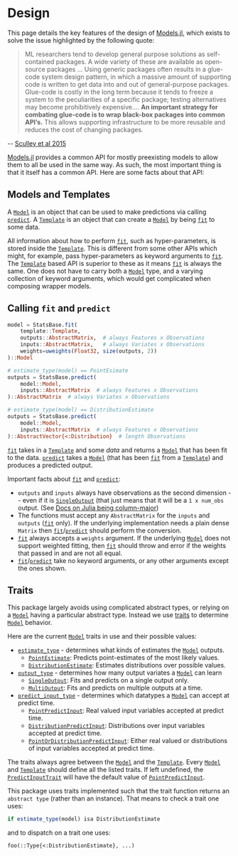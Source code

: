 # Design

This page details the key features of the design of [Models.jl](https://github.com/invenia/Models.jl), which exists to solve the issue highlighted by the following quote:

> ML researchers tend to develop general purpose solutions as self-contained packages.
> A wide variety of these are available as open-source packages ...
> Using generic packages often results in a glue-code system design pattern, in which a massive amount of supporting code is written to get data into and out of general-purpose packages.
> Glue-code is costly in the long term because it tends to freeze a system to the peculiarities of a specific package; testing alternatives may become prohibitively expensive....
> **An important strategy for combating glue-code is to wrap black-box packages into common API’s.**
> This allows supporting infrastructure to be more reusable and reduces the cost of changing packages.

-- [Sculley et al 2015](https://papers.nips.cc/paper/5656-hidden-technical-debt-in-machine-learning-systems)

[Models.jl](https://github.com/invenia/Models.jl) provides a common API for mostly preexisting models to allow them to all be used in the same way.
As such, the most important thing is that it itself has a common API.
Here are some facts about that API:

## Models and Templates

A [`Model`](@ref) is an object that can be used to make predictions via calling [`predict`](@ref).
A [`Template`](@ref) is an object that can create a [`Model`](@ref) by being [`fit`](@ref) to some data.

All information about how to perform [`fit`](@ref), such as hyper-parameters, is stored inside the [`Template`](@ref).
This is different from some other APIs which might, for example, pass hyper-parameters as keyword arguments to [`fit`](@ref).
The [`Template`](@ref) based API is superior to these as it means [`fit`](@ref) is always the same.
One does not have to carry both a [`Model`](@ref) type, and a varying collection of keyword arguments, which would get complicated when composing wrapper models.


## Calling `fit` and `predict`

```julia
model = StatsBase.fit(
    template::Template,
    outputs::AbstractMatrix,  # always Features x Observations
    inputs::AbstractMatrix,   # always Variates x Observations
    weights=uweights(Float32, size(outputs, 2))
)::Model
```

```julia
# estimate_type(model) == PointEsimate
outputs = StatsBase.predict(
    model::Model,
    inputs::AbstractMatrix  # always Features x Observations
)::AbstractMatrix  # always Variates x Observations

# estimate_type(model) == DistributionEstimate
outputs = StatsBase.predict(
    model::Model,
    inputs::AbstractMatrix  # always Features x Observations
)::AbstractVector{<:Distribution}  # length Observations
```

[`fit`](@ref) takes in a [`Template`](@ref) and some *data* and returns a [`Model`](@ref) that has been fit to the data.
[`predict`](@ref) takes a [`Model`](@ref)  (that has been [`fit`](@ref) from a [`Template`](@ref)) and produces a predicted output.

Important facts about [`fit`](@ref) and [`predict`](@ref):
 - `outputs` and `inputs` always have observations as the second dimension -- even if it is  [`SingleOutput`](@ref) (that just means that it will be a `1 x num_obs` output. (See [Docs on Julia being column-major](https://docs.julialang.org/en/v1/manual/performance-tips/#Access-arrays-in-memory-order,-along-columns-1))
 - The functions must accept any `AbstractMatrix` for the `inputs` and `outputs` ([`fit`](@ref) only). If the underlying implementation needs a plain dense `Matrix` then [`fit`](@ref)/[`predict`](@ref) should perform the conversion.
 - [`fit`](@ref) always accepts a `weights` argument. If the underlying [`Model`](@ref) does not support weighted fitting, then [`fit`](@ref) should throw and error if the weights that passed in and are not all equal.
 - [`fit`](@ref)/[`predict`](@ref) take no keyword arguments, or any other arguments except the ones shown.

## Traits

This package largely avoids using complicated abstract types, or relying on a [`Model`](@ref) having a particular abstract type.
Instead we use [traits](https://invenia.github.io/blog/2019/11/06/julialang-features-part-2/) to determine [`Model`](@ref) behavior.

Here are the current [`Model`](@ref) traits in use and their possible values:
 - [`estimate_type`](@ref) -  determines what kinds of estimates the [`Model`](@ref) outputs.
   - [`PointEstimate`](@ref): Predicts point-estimates of the most likely values.
   - [`DistributionEstimate`](@ref): Estimates distributions over possible values.
 - [`output_type`](@ref) - determines how many output variates a [`Model`](@ref) can learn
   - [`SingleOutput`](@ref): Fits and predicts on a single output only.
   - [`MultiOutput`](@ref): Fits and predicts on multiple outputs at a time.
 - [`predict_input_type`](@ref) - determines which datatypes a [`Model`](@ref) can accept at predict time.
   - [`PointPredictInput`](@ref): Real valued input variables accepted at predict time.
   - [`DistributionPredictInput`](@ref): Distributions over input variables accepted at predict time.
   - [`PointOrDistributionPredictInput`](@ref): Either real valued or distributions of input variables accepted at predict time.

The traits always agree between the [`Model`](@ref) and the [`Template`](@ref).
Every [`Model`](@ref) and [`Template`](@ref) should define all the listed traits.
If left undefined, the [`PredictInputTrait`](@ref) will have the default value of [`PointPredictInput`](@ref).

This package uses traits implemented such that the trait function returns an `abstract type` (rather than an instance).
That means to check a trait one uses:
```julia
if estimate_type(model) isa DistributionEstimate
```
and to dispatch on a trait one uses:
```
foo(::Type{<:DistributionEstimate}, ...)
```
